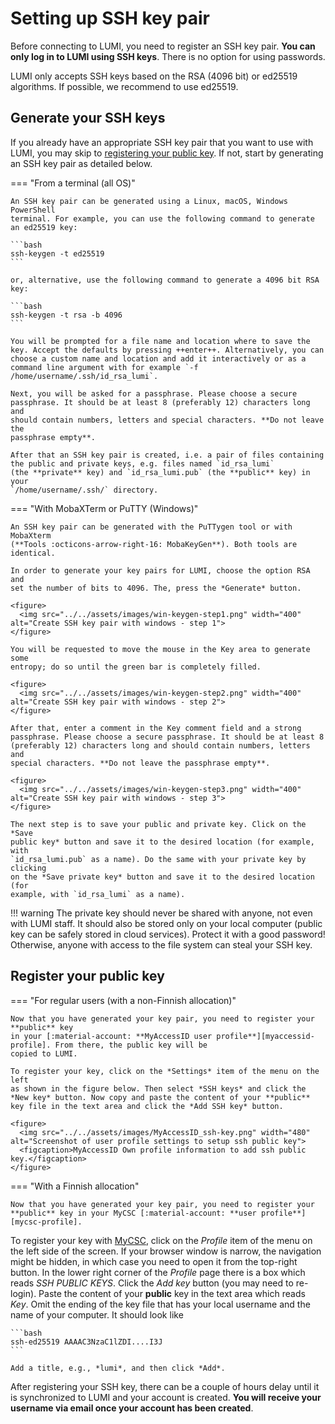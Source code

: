 [terms-of-use]: https://www.lumi-supercomputer.eu/lumi-general-terms-of-use_1-0/
[support-account]: https://lumi-supercomputer.eu/user-support/need-help/account/
[myaccessid-profile]: https://mms.myaccessid.org/profile/
[mycsc-profile]: https://my.csc.fi/
[puttygen]: https://www.puttygen.com/#How_to_use_PuTTYgen
[support]: https://lumi-supercomputer.eu/user-support/need-help/
[registration]: ../accounts/registration.md
[connecting]: ../connecting/connecting_.md
[website-getstarted]: https://lumi-supercomputer.eu/get-started/
[jump-register-keys]: #register-your-public-key
[eidas-eduid]: https://puhuri.neic.no/user_guides/myaccessid_registration/

# Setting up SSH key pair

Before connecting to LUMI, you need to register an SSH key pair. **You can only
log in to LUMI using SSH keys**. There is no option for using passwords. 

LUMI only accepts SSH keys based on the RSA (4096 bit) or ed25519 algorithms.
If possible, we recommend to use ed25519.

## Generate your SSH keys

If you already have an appropriate SSH key pair that you want to use with LUMI,
you may skip to [registering your public key][jump-register-keys]. If not,
start by generating an SSH key pair as detailed below.

=== "From a terminal (all OS)"

    An SSH key pair can be generated using a Linux, macOS, Windows PowerShell
    terminal. For example, you can use the following command to generate
    an ed25519 key:

    ```bash
    ssh-keygen -t ed25519
    ```

    or, alternative, use the following command to generate a 4096 bit RSA key:

    ```bash
    ssh-keygen -t rsa -b 4096
    ```

    You will be prompted for a file name and location where to save the
    key. Accept the defaults by pressing ++enter++. Alternatively, you can 
    choose a custom name and location and add it interactively or as a
    command line argument with for example `-f /home/username/.ssh/id_rsa_lumi`.

    Next, you will be asked for a passphrase. Please choose a secure
    passphrase. It should be at least 8 (preferably 12) characters long and
    should contain numbers, letters and special characters. **Do not leave the
    passphrase empty**.

    After that an SSH key pair is created, i.e. a pair of files containing
    the public and private keys, e.g. files named `id_rsa_lumi`
    (the **private** key) and `id_rsa_lumi.pub` (the **public** key) in your
    `/home/username/.ssh/` directory.

=== "With MobaXTerm or PuTTY (Windows)"

    An SSH key pair can be generated with the PuTTygen tool or with MobaXterm 
    (**Tools :octicons-arrow-right-16: MobaKeyGen**). Both tools are identical.
    
    In order to generate your key pairs for LUMI, choose the option RSA and
    set the number of bits to 4096. The, press the *Generate* button.

    <figure>
      <img src="../../assets/images/win-keygen-step1.png" width="400" alt="Create SSH key pair with windows - step 1">
    </figure>

    You will be requested to move the mouse in the Key area to generate some 
    entropy; do so until the green bar is completely filled.

    <figure>
      <img src="../../assets/images/win-keygen-step2.png" width="400" alt="Create SSH key pair with windows - step 2">
    </figure>

    After that, enter a comment in the Key comment field and a strong
    passphrase. Please choose a secure passphrase. It should be at least 8
    (preferably 12) characters long and should contain numbers, letters and
    special characters. **Do not leave the passphrase empty**.

    <figure>
      <img src="../../assets/images/win-keygen-step3.png" width="400" alt="Create SSH key pair with windows - step 3">
    </figure>

    The next step is to save your public and private key. Click on the *Save 
    public key* button and save it to the desired location (for example, with 
    `id_rsa_lumi.pub` as a name). Do the same with your private key by clicking
    on the *Save private key* button and save it to the desired location (for 
    example, with `id_rsa_lumi` as a name).

!!! warning
    The private key should never be shared with anyone, not even
    with LUMI staff. It should also be stored only on your local computer
    (public key can be safely stored in cloud services). Protect it with a good
    password! Otherwise, anyone with access to the file system can steal your
    SSH key.

## Register your public key

=== "For regular users (with a non-Finnish allocation)"

    Now that you have generated your key pair, you need to register your **public** key
    in your [:material-account: **MyAccessID user profile**][myaccessid-profile]. From there, the public key will be 
    copied to LUMI.

    To register your key, click on the *Settings* item of the menu on the left
    as shown in the figure below. Then select *SSH keys* and click the *New key* button. Now copy and paste the content of your **public** key file in the text area and click the *Add SSH key* button.

    <figure>
      <img src="../../assets/images/MyAccessID_ssh-key.png" width="480" alt="Screenshot of user profile settings to setup ssh public key">
      <figcaption>MyAccessID Own profile information to add ssh public key.</figcaption>
    </figure>

=== "With a Finnish allocation"

    Now that you have generated your key pair, you need to register your
    **public** key in your MyCSC [:material-account: **user profile**][mycsc-profile].

   To register your key with [MyCSC][mycsc-profile], click on the *Profile* item of the menu on the left side of the screen. If your browser window is narrow, the navigation might be hidden, in which case you need to open it from the top-right button. In the lower right corner of the *Profile* page there is a box which reads *SSH PUBLIC KEYS*. Click the *Add key* button (you may need to re-login). Paste the content of your **public** key in the text area which reads *Key*. Omit the ending of the key file that has your local username and the name of your computer. It should look like

    ```bash
    ssh-ed25519 AAAAC3NzaC1lZDI....I3J
    ```

    Add a title, e.g., *lumi*, and then click *Add*. 


After registering your SSH key, there can be a couple of hours delay until it
is synchronized to LUMI and your account is created. **You will receive your
username via email once your account has been created**.
